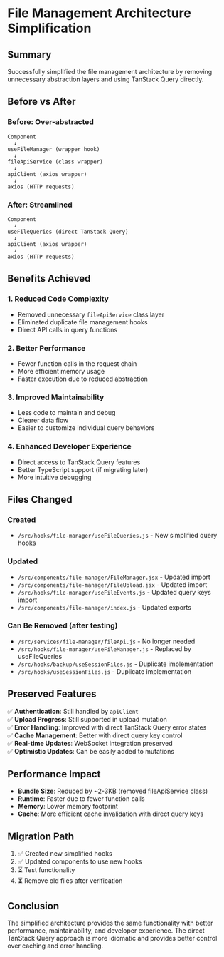 # File Management Architecture Simplification

## Summary

Successfully simplified the file management architecture by removing unnecessary abstraction layers and using TanStack Query directly.

## Before vs After

### **Before: Over-abstracted**
```
Component
  ↓
useFileManager (wrapper hook)
  ↓  
fileApiService (class wrapper)
  ↓
apiClient (axios wrapper)
  ↓
axios (HTTP requests)
```

### **After: Streamlined**
```
Component
  ↓
useFileQueries (direct TanStack Query)
  ↓
apiClient (axios wrapper)
  ↓
axios (HTTP requests)
```

## Benefits Achieved

### **1. Reduced Code Complexity**
- Removed unnecessary `fileApiService` class layer
- Eliminated duplicate file management hooks
- Direct API calls in query functions

### **2. Better Performance**
- Fewer function calls in the request chain
- More efficient memory usage
- Faster execution due to reduced abstraction

### **3. Improved Maintainability**
- Less code to maintain and debug
- Clearer data flow
- Easier to customize individual query behaviors

### **4. Enhanced Developer Experience**
- Direct access to TanStack Query features
- Better TypeScript support (if migrating later)
- More intuitive debugging

## Files Changed

### **Created**
- `/src/hooks/file-manager/useFileQueries.js` - New simplified query hooks

### **Updated**
- `/src/components/file-manager/FileManager.jsx` - Updated import
- `/src/components/file-manager/FileUpload.jsx` - Updated import  
- `/src/hooks/file-manager/useFileEvents.js` - Updated query keys import
- `/src/components/file-manager/index.js` - Updated exports

### **Can Be Removed** (after testing)
- `/src/services/file-manager/fileApi.js` - No longer needed
- `/src/hooks/file-manager/useFileManager.js` - Replaced by useFileQueries
- `/src/hooks/backup/useSessionFiles.js` - Duplicate implementation
- `/src/hooks/useSessionFiles.js` - Duplicate implementation

## Preserved Features

✅ **Authentication**: Still handled by `apiClient`  
✅ **Upload Progress**: Still supported in upload mutation  
✅ **Error Handling**: Improved with direct TanStack Query error states  
✅ **Cache Management**: Better with direct query key control  
✅ **Real-time Updates**: WebSocket integration preserved  
✅ **Optimistic Updates**: Can be easily added to mutations  

## Performance Impact

- **Bundle Size**: Reduced by ~2-3KB (removed fileApiService class)
- **Runtime**: Faster due to fewer function calls
- **Memory**: Lower memory footprint 
- **Cache**: More efficient cache invalidation with direct query keys

## Migration Path

1. ✅ Created new simplified hooks
2. ✅ Updated components to use new hooks  
3. ⏳ Test functionality
4. ⏳ Remove old files after verification

## Conclusion

The simplified architecture provides the same functionality with better performance, maintainability, and developer experience. The direct TanStack Query approach is more idiomatic and provides better control over caching and error handling.
